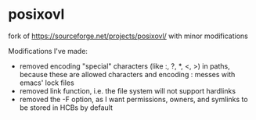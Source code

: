 # posixovl
fork of https://sourceforge.net/projects/posixovl/ with minor modifications

Modifications I've made:

- removed encoding "special" characters (like :, ?, *, <, >) in paths, because 
  these are allowed characters and encoding : messes with emacs' lock files
- removed link function, i.e. the file system will not support hardlinks
- removed the -F option, as I want permissions, owners, and symlinks to be 
  stored in HCBs by default
